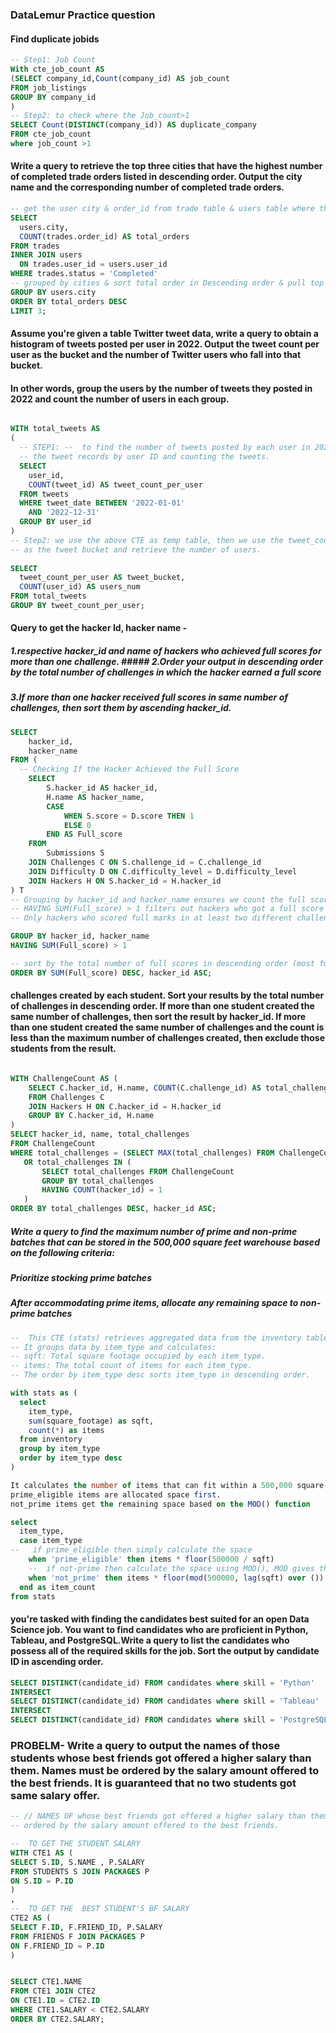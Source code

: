 ### DataLemur Practice question

#### Find duplicate jobids

```sql
-- Step1: Job Count
With cte_job_count AS
(SELECT company_id,Count(company_id) AS job_count
FROM job_listings
GROUP BY company_id
)
-- Step2: to check where the Job_count>1
SELECT Count(DISTINCT(company_id)) AS duplicate_company
FROM cte_job_count
where job_count >1
```

#### Write a query to retrieve the top three cities that have the highest number of completed trade orders listed in descending order. Output the city name and the corresponding number of completed trade orders.

```sql
-- get the user city & order_id from trade table & users table where the trade status is "Completed"
SELECT 
  users.city, 
  COUNT(trades.order_id) AS total_orders 
FROM trades 
INNER JOIN users 
  ON trades.user_id = users.user_id 
WHERE trades.status = 'Completed' 
-- grouped by cities & sort total order in Descending order & pull top 3 orders
GROUP BY users.city 
ORDER BY total_orders DESC
LIMIT 3;
```

#### Assume you're given a table Twitter tweet data, write a query to obtain a histogram of tweets posted per user in 2022. Output the tweet count per user as the bucket and the number of Twitter users who fall into that bucket.

#### In other words, group the users by the number of tweets they posted in 2022 and count the number of users in each group.
```sql

WITH total_tweets AS 
(
  -- STEP1: --  to find the number of tweets posted by each user in 2022 by grouping 
  -- the tweet records by user ID and counting the tweets.
  SELECT 
    user_id, 
    COUNT(tweet_id) AS tweet_count_per_user
  FROM tweets 
  WHERE tweet_date BETWEEN '2022-01-01' 
    AND '2022-12-31' 
  GROUP BY user_id
) 
-- Step2: we use the above CTE as temp table, then we use the tweet_count_per_user field 
-- as the tweet bucket and retrieve the number of users.
  
SELECT 
  tweet_count_per_user AS tweet_bucket, 
  COUNT(user_id) AS users_num 
FROM total_tweets 
GROUP BY tweet_count_per_user;
```
#### Query to get the hacker Id, hacker name - 
##### 1.respective hacker_id and name of hackers who achieved full scores for more than one challenge. ##### 2.Order your output in descending order by the total number of challenges in which the hacker earned a full score 
##### 3.If more than one hacker received full scores in same number of challenges, then sort them by ascending hacker_id.

```sql
SELECT 
    hacker_id,
    hacker_name
FROM (
  -- Checking If the Hacker Achieved the Full Score
    SELECT 
        S.hacker_id AS hacker_id, 
        H.name AS hacker_name,
        CASE
            WHEN S.score = D.score THEN 1
            ELSE 0
        END AS Full_score
    FROM 
        Submissions S
    JOIN Challenges C ON S.challenge_id = C.challenge_id
    JOIN Difficulty D ON C.difficulty_level = D.difficulty_level
    JOIN Hackers H ON S.hacker_id = H.hacker_id
) T
-- Grouping by hacker_id and hacker_name ensures we count the full scores per hacker.
-- HAVING SUM(Full_score) > 1 filters out hackers who got a full score only once or never.
-- Only hackers who scored full marks in at least two different challenges remain.

GROUP BY hacker_id, hacker_name
HAVING SUM(Full_score) > 1

-- sort by the total number of full scores in descending order (most full scores first).
ORDER BY SUM(Full_score) DESC, hacker_id ASC;
``` 
#### challenges created by each student. Sort your results by the total number of challenges in descending order. If more than one student created the same number of challenges, then sort the result by hacker_id. If more than one student created the same number of challenges and the count is less than the maximum number of challenges created, then exclude those students from the result.

```sql

WITH ChallengeCount AS (
    SELECT C.hacker_id, H.name, COUNT(C.challenge_id) AS total_challenges
    FROM Challenges C
    JOIN Hackers H ON C.hacker_id = H.hacker_id
    GROUP BY C.hacker_id, H.name
)
SELECT hacker_id, name, total_challenges
FROM ChallengeCount
WHERE total_challenges = (SELECT MAX(total_challenges) FROM ChallengeCount)
   OR total_challenges IN (
       SELECT total_challenges FROM ChallengeCount 
       GROUP BY total_challenges 
       HAVING COUNT(hacker_id) = 1
   )
ORDER BY total_challenges DESC, hacker_id ASC;

```

##### Write a query to find the maximum number of prime and non-prime batches that can be stored in the 500,000 square feet warehouse based on the following criteria:
##### Prioritize stocking prime batches
##### After accommodating prime items, allocate any remaining space to non-prime batches
<!-- 1.
products must be stocked in batches, so we want to find the largest available quantity of prime batches, 
2.  then the largest available quantity of non-prime batches
3. Non-prime items must always be available in stock to meet customer demand, so the non-prime item count should never be zero.
4.Item count should be whole numbers (integers). 
-->

```sql
--  This CTE (stats) retrieves aggregated data from the inventory table.
-- It groups data by item_type and calculates:
-- sqft: Total square footage occupied by each item_type.
-- items: The total count of items for each item_type.
-- The order by item_type desc sorts item_type in descending order.

with stats as (
  select
    item_type,
    sum(square_footage) as sqft,
    count(*) as items
  from inventory
  group by item_type
  order by item_type desc
)

It calculates the number of items that can fit within a 500,000 square-foot constraint.
prime_eligible items are allocated space first.
not_prime items get the remaining space based on the MOD() function

select
  item_type,
  case item_type
--   if prime_eligible then simply calculate the space
    when 'prime_eligible' then items * floor(500000 / sqft) 
    --  if not-prime then calculate the space using MOD(), MOD gives the remaining space 
    when 'not_prime' then items * floor(mod(500000, lag(sqft) over ()) / sqft)
  end as item_count
from stats

```

####  you're tasked with finding the candidates best suited for an open Data Science job. You want to find candidates who are proficient in Python, Tableau, and PostgreSQL.Write a query to list the candidates who possess all of the required skills for the job. Sort the output by candidate ID in ascending order.

```sql
SELECT DISTINCT(candidate_id) FROM candidates where skill = 'Python'
INTERSECT
SELECT DISTINCT(candidate_id) FROM candidates where skill = 'Tableau'
INTERSECT
SELECT DISTINCT(candidate_id) FROM candidates where skill = 'PostgreSQL'

```
### PROBELM- Write a query to output the names of those students whose best friends got offered a higher salary than them. Names must be ordered by the salary amount offered to the best friends. It is guaranteed that no two students got same salary offer.


```SQL
-- // NAMES OF whose best friends got offered a higher salary than them
-- ordered by the salary amount offered to the best friends.

--  TO GET THE STUDENT SALARY
WITH CTE1 AS (
SELECT S.ID, S.NAME , P.SALARY
FROM STUDENTS S JOIN PACKAGES P
ON S.ID = P.ID
)
,
--  TO GET THE  BEST STUDENT'S BF SALARY
CTE2 AS (
SELECT F.ID, F.FRIEND_ID, P.SALARY
FROM FRIENDS F JOIN PACKAGES P
ON F.FRIEND_ID = P.ID
)


SELECT CTE1.NAME
FROM CTE1 JOIN CTE2
ON CTE1.ID = CTE2.ID
WHERE CTE1.SALARY < CTE2.SALARY
ORDER BY CTE2.SALARY;

```